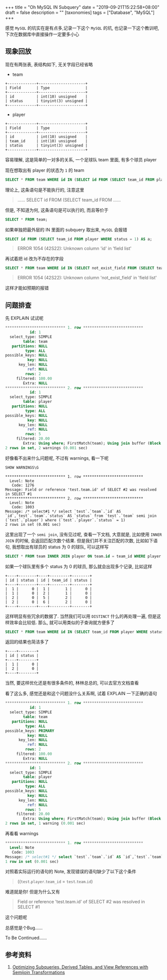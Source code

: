 +++
title = "Oh MySQL IN Subquery"
date = "2019-09-21T15:22:58+08:00"
draft = false
description = ""
[taxonomies]
tags = ["Database", "MySQL"]
+++

感觉 `MySQL` 的坑实在是有点多,记录一下这个 `MySQL` 的坑, 也记录一下这个教训吧, 下次在数据库中直接操作一定要多小心

## 现象回放
现在有两张表, 表结构如下, 无关字段已经省略

* team
```
+-------------+---------------------+
| Field       | Type                |
+-------------+---------------------+
| id          | int(10) unsigned    |
| status      | tinyint(3) unsigned |
+-------------+---------------------+
```

* player
```
+-------------+---------------------+
| Field       | Type                |
+-------------+---------------------+
| id          | int(10) unsigned    |
| team_id     | int(10) unsigned    |
| status      | tinyint(3) unsigned |
+-------------+---------------------+
```

容易理解, 这是简单的一对多的关系, 一个足球队 team 里面, 有多个球员 player

现在想取出有 player 的状态为 `1` 的 team

```SQL
SELECT * FROM team WHERE id IN (SELECT id FROM (SELECT team_id FROM player WHERE status = 1) AS a);
```

理论上, 这条语句是不能执行的, 注意这里

>  ...... SELECT id FROM (SELECT team_id FROM ......

但是, 不知道为何, 这条语句是可以执行的, 而且等价于

```SQL
SELECT * FROM team;
```

如果单独把最外层的 IN 里面的 subquery 取出来, `MySQL` 会报错

```SQL
SELECT id FROM (SELECT team_id FROM player WHERE status = 1) AS a;
```

> ERROR 1054 (42S22): Unknown column 'id' in 'field list'

再试着把 id 改为不存在的字段

```SQL
SELECT * FROM team WHERE id IN (SELECT not_exist_field FROM (SELECT team_id FROM player WHERE status = 1) AS a);
```

> ERROR 1054 (42S22): Unknown column 'not_exist_field' in 'field list'

这样才能如预期的报错

## 问题排查

先 EXPLAIN 试试呢
```SQL
*************************** 1. row ***************************
           id: 1
  select_type: SIMPLE
        table: team
   partitions: NULL
         type: ALL
possible_keys: NULL
          key: NULL
      key_len: NULL
          ref: NULL
         rows: 2
     filtered: 100.00
        Extra: NULL
*************************** 2. row ***************************
           id: 1
  select_type: SIMPLE
        table: player
   partitions: NULL
         type: ALL
possible_keys: NULL
          key: NULL
      key_len: NULL
          ref: NULL
         rows: 5
     filtered: 20.00
        Extra: Using where; FirstMatch(team); Using join buffer (Block Nested Loop)
2 rows in set, 2 warnings (0.001 sec)
```

好像看不出来什么问题呢, 不过有 warnings, 看一下呢

```SQL
SHOW WARNINGS\G
```
```
*************************** 1. row ***************************
  Level: Note
   Code: 1276
Message: Field or reference 'test.team.id' of SELECT #2 was resolved in SELECT #1
*************************** 2. row ***************************
  Level: Note
   Code: 1003
Message: /* select#1 */ select `test`.`team`.`id` AS `id`,`test`.`team`.`status` AS `status` from `test`.`team` semi join (`test`.`player`) where (`test`.`player`.`status` = 1)
2 rows in set (0.001 sec)
```

这里出现了一个 `semi join`, 没有见过呢, 查看一下文档, 大意就是, 比如使用 `INNER JOIN` 的时候, 会返回匹配次数个结果. 但是我们并不关注匹配的次数, 比如如下语句, 我想取出有球员的 status 为 0 的球队, 可以这样写

```SQL
SELECT * FROM team INNER JOIN player ON team.id = team_id WHERE player.status = 0;
```

如果一个球队里有多个 status 为 0 的球员, 那么就会出现多个记录, 比如这样

```
+----+--------+----+---------+--------+
| id | status | id | team_id | status |
+----+--------+----+---------+--------+
|  1 |      0 |  1 |       1 |      0 |
|  1 |      0 |  2 |       1 |      0 |
|  2 |      0 |  5 |       2 |      0 |
|  2 |      0 |  6 |       2 |      0 |
+----+--------+----+---------+--------+
```

这样明显有些冗余的数据了. 当然我们可以用 `DISTINCT` 什么的再处理一遍, 但是这样效率会比较低. 那么, 就可以用类似的子查询就方便多了

```SQL
SELECT * FROM team WHERE id IN (SELECT team_id FROM player WHERE status = 0);
```

返回的结果也简洁多了

```
+----+--------+
| id | status |
+----+--------+
|  1 |      0 |
|  2 |      0 |
+----+--------+
```

当然, 要这样优化还是有很多条件的, 林林总总的, 可以去官方文档查看

看了这么多, 感觉还是和这个问题没什么关系啊, 试着 EXPLAIN 一下正确的语句

```SQL
*************************** 1. row ***************************
           id: 1
  select_type: SIMPLE
        table: team
   partitions: NULL
         type: ALL
possible_keys: PRIMARY
          key: NULL
      key_len: NULL
          ref: NULL
         rows: 2
     filtered: 100.00
        Extra: NULL
*************************** 2. row ***************************
           id: 1
  select_type: SIMPLE
        table: player
   partitions: NULL
         type: ALL
possible_keys: NULL
          key: NULL
      key_len: NULL
          ref: NULL
         rows: 5
     filtered: 20.00
        Extra: Using where; FirstMatch(team); Using join buffer (Block Nested Loop)
2 rows in set, 1 warning (0.001 sec)
```

再看看 warnings

```SQL
*************************** 1. row ***************************
  Level: Note
   Code: 1003
Message: /* select#1 */ select `test`.`team`.`id` AS `id`,`test`.`team`.`status` AS `status` from `test`.`team` semi join (`test`.`player`) where ((`test`.`player`.`team_id` = `test`.`team`.`id`) and (`test`.`player`.`status` = 1))
1 row in set (0.001 sec)
```

对照着实际运行的语句的 Note, 发现错误的语句缺少了以下这个条件

> ((`test`.`player`.`team_id` = `test`.`team`.`id`)

难道就是你! 但是为什么又有

> Field or reference 'test.team.id' of SELECT #2 was resolved in SELECT #1

这个问题呢

总感觉是个Bug......

To Be Continued......

## 参考资料

1. [Optimizing Subqueries, Derived Tables, and View References with Semijoin Transformations](https://dev.mysql.com/doc/refman/5.7/en/semijoins.html)
